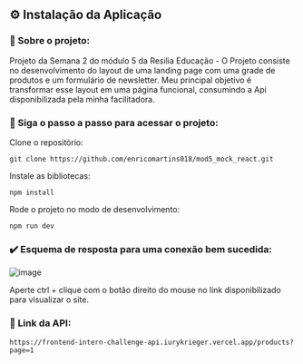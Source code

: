 ## ⚙ Instalação da Aplicação

### 🔎 Sobre o projeto:

Projeto da Semana 2 do módulo 5 da Resilia Educação - O Projeto consiste no desenvolvimento do layout de uma landing page com uma grade de produtos e um formulário de newsletter. Meu principal objetivo é transformar esse layout em uma página funcional, consumindo a Api disponibilizada pela minha facilitadora.

### 👣 Siga o passo a passo para acessar o projeto: 

Clone o repositório:

```
git clone https://github.com/enricomartins018/mod5_mock_react.git
```

Instale as bibliotecas:

```
npm install
```

Rode o projeto no modo de desenvolvimento:

```
npm run dev
```

### ✔️ Esquema de resposta para uma conexão bem sucedida:

![image](https://user-images.githubusercontent.com/102622514/186299871-c4e8fbdb-4538-4ff9-949e-a0bffa89d4f3.png)

Aperte ctrl + clique com o botão direito do mouse no link disponibilizado para visualizar o site.

### 🔗 Link da API:

```
https://frontend-intern-challenge-api.iurykrieger.vercel.app/products?page=1
```





